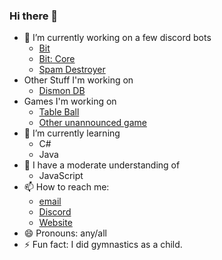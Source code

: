### Hi there 👋

- 🔭 I’m currently working on a few discord bots
  - [Bit](https://bit.lockyzdev.net)
  - [Bit: Core](https://github.com/Lockyz-Dev/bit-core)
  - [Spam Destroyer](https://sdrevived.lockyzdev.net)
- Other Stuff I'm working on
  - [Dismon DB](https://www.npmjs.com/package/dismondb)
- Games I'm working on
  - [Table Ball](https://store.steampowered.com/app/2094090/Table_Ball/)
  - [Other unannounced game](https://lockyzdev.net/3256-2/)
- 🌱 I’m currently learning
  - C#
  - Java
- 🌱 I have a moderate understanding of
  - JavaScript
- 📫 How to reach me:
  - [email](mailto:dev@lockyzdev.net)
  - [Discord](https://discord.gg/NgpN3YYbMM)
  - [Website](https://lockyzdev.net/)
- 😄 Pronouns: any/all
- ⚡ Fun fact: I did gymnastics as a child.
